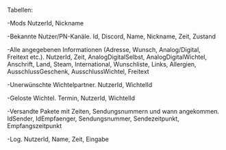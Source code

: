 Tabellen:

-Mods
    NutzerId, Nickname

-Bekannte Nutzer/PN-Kanäle.
    Id, Discord, Name, Nickname, Zeit, Zustand

-Alle angegebenen Informationen (Adresse, Wunsch, Analog/Digital, Freitext etc.).
    NutzerId, Zeit, AnalogDigitalSelbst, AnalogDigitalWichtel, Anschrift, Land, Steam, International,
    Wunschliste, Links, Allergien, AusschlussGeschenk, AusschlussWichtel, Freitext

-Unerwünschte Wichtelpartner.
    NutzerId, WichtelId

-Geloste Wichtel.
    Termin, NutzerId, WichtelId

-Versandte Pakete mit Zeiten, Sendungsnummern und wann angekommen.
    IdSender, IdEmpfaenger, Sendungsnummer, Sendezeitpunkt, Empfangszeitpunkt

-Log.
    NutzerId, Name, Zeit, Eingabe